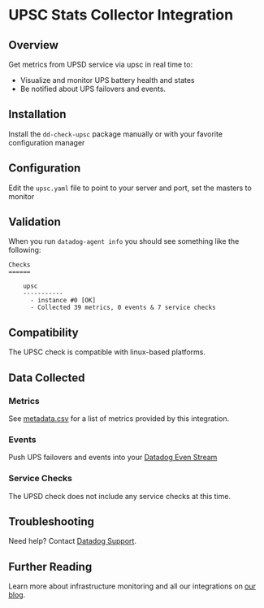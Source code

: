 # UPSC Stats Collector Integration

## Overview

Get metrics from UPSD service via upsc in real time to:

* Visualize and monitor UPS battery health and states
* Be notified about UPS failovers and events.

## Installation

Install the `dd-check-upsc` package manually or with your favorite configuration manager

## Configuration

Edit the `upsc.yaml` file to point to your server and port, set the masters to monitor

## Validation

When you run `datadog-agent info` you should see something like the following:

    Checks
    ======

        upsc
        -----------
          - instance #0 [OK]
          - Collected 39 metrics, 0 events & 7 service checks

## Compatibility

The UPSC check is compatible with linux-based platforms.

## Data Collected
### Metrics
See [metadata.csv](https://github.com/DataDog/integrations-extras/blob/master/upsc/metadata.csv) for a list of metrics provided by this integration.

### Events
Push UPS failovers and events into your [Datadog Even Stream](https://docs.datadoghq.com/graphing/event_stream/) 

### Service Checks
The UPSD check does not include any service checks at this time.

## Troubleshooting
Need help? Contact [Datadog Support](http://docs.datadoghq.com/help/).

## Further Reading

Learn more about infrastructure monitoring and all our integrations on [our blog](https://www.datadoghq.com/blog/).